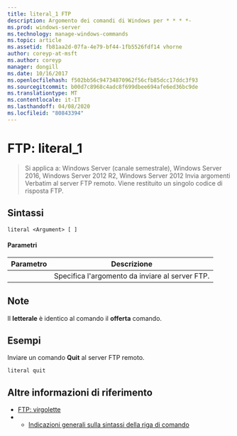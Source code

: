 ```yaml
---
title: literal_1 FTP
description: Argomento dei comandi di Windows per * * * *-
ms.prod: windows-server
ms.technology: manage-windows-commands
ms.topic: article
ms.assetid: fb81aa2d-07fa-4e79-bf44-1fb5526fdf14 vhorne
author: coreyp-at-msft
ms.author: coreyp
manager: dongill
ms.date: 10/16/2017
ms.openlocfilehash: f502bb56c94734870962f56cfb85dcc17ddc3f93
ms.sourcegitcommit: b00d7c8968c4adc8f699dbee694afe6ed36bc9de
ms.translationtype: MT
ms.contentlocale: it-IT
ms.lasthandoff: 04/08/2020
ms.locfileid: "80843394"
---
```

# <a name="ftp-literal_1"></a>FTP: literal_1

>Si applica a: Windows Server (canale semestrale), Windows Server 2016, Windows Server 2012 R2, Windows Server 2012 Invia argomenti Verbatim al server FTP remoto. Viene restituito un singolo codice di risposta FTP.   

## <a name="syntax"></a>Sintassi  
```  
literal <Argument> [ ]  
```  
#### <a name="parameters"></a>Parametri  

| Parametro  |                    Descrizione                    |
|------------|---------------------------------------------------|
| <Argument> | Specifica l'argomento da inviare al server FTP. |

## <a name="remarks"></a>Note  
Il **letterale** è identico al comando il **offerta** comando.  
## <a name="examples"></a><a name=BKMK_Examples></a>Esempi  
Inviare un comando **Quit** al server FTP remoto.  
```  
literal quit  
```  
## <a name="additional-references"></a>Altre informazioni di riferimento  
-   [FTP: virgolette](ftp-quote.md)  
-   - [Indicazioni generali sulla sintassi della riga di comando](command-line-syntax-key.md)  
